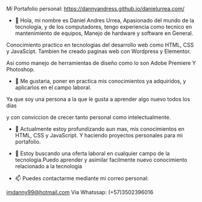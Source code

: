 Mi Portafolio personal: https://dannyandress.github.io/danielurrea.com/

- 👋 Hola, mi nombre es Daniel Andres Urrea, Apasionado del mundo de la tecnologia, y de los computadores, 
tengo experiencia como tecnico en mantenimiento de equipos, Manejo de hardware y software en General.  

Conocimiento practico en tecnologias del desarrollo web como HTML, CSS y JavaScipt.
Tambien he creado paginas web con Wordpress y Elementor.

Asi como manejo de herramientas de diseño como lo son Adobe Premiere Y Photoshop.


- 👀 Me gustaria, poner en practica mis conocimientos ya adquiridos, y aplicarlos en el campo laboral.

Ya que soy una persona a la que le gusta a aprender algo nuevo todos los dias

y con conviccion de crecer tanto personal como intelectualmente. 

- 🌱 Actualmente estoy profundizando aun mas,  mis conocimientos en  HTML, CSS y JavaScript. Y haciendo proyectos personales para mi portafolio.

- 💞️ Estoy buscando una oferta laboral  en cualquier campo de la tecnologia.Puedo aprender y asimilar facilmente nuevo conocimiento relacionado a la tecnologia
- 📫 Puedes contactarme mediante mi correo personal:


imdanny99@hotmail.com
Via Whatssap: (+57)3502396016


